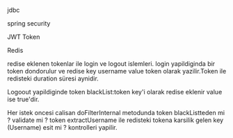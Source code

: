 jdbc 

spring security

JWT Token

Redis



redise eklenen tokenlar ile login ve logout islemleri. login yapildiginda bir token dondorulur ve redise key username value token olarak yazilir.Token ile redisteki duration süresi aynidir.

Logoout yapildiginde token blackList:token key'i olarak redise eklenir value ise true'dir. 

Her istek oncesi calisan doFilterInternal metodunda token blackListteden mi ? validate mi ? token extractUsername ile redisteki tokena karsilik gelen key (Username) esit mi ? kontrolleri yapilir.
